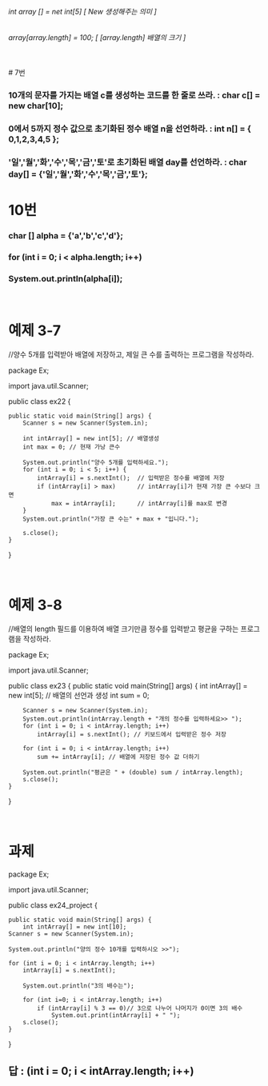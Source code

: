 ###### int array [] = net int[5] [  New 생성해주는 의미 ]
###### array[array.length] = 100;  [ [array.length] 배열의 크기 ]


<br/>
# 7번

### 10개의 문자를 가지는 배열 c를 생성하는 코드를 한 줄로 쓰라. : char c[] = new char[10];
### 0에서 5까지 정수 값으로 초기화된 정수 배열 n을 선언하라. : int n[] = { 0,1,2,3,4,5 };
### '일','월','화','수','목','금','토'로 초기화된 배열 day를 선언하라. : char day[] = {'일','월','화','수','목','금','토'};

# 10번

### char [] alpha = {'a','b','c','d'};
### for (int i = 0; i < alpha.length; i++) 
### System.out.println(alpha[i]);

<br/>

# 예제 3-7

//양수 5개를 입력받아 배열에 저장하고, 제일 큰 수를 출력하는 프로그램을 작성하라.

package Ex;

import java.util.Scanner;

public class ex22 {

	public static void main(String[] args) {
		Scanner s = new Scanner(System.in);

		int intArray[] = new int[5]; // 배열생성
		int max = 0; // 현재 가낭 큰수

		System.out.println("양수 5개를 입력하세요.");
		for (int i = 0; i < 5; i++) {
			intArray[i] = s.nextInt(); 	// 입력받은 정수를 배열에 저장
			if (intArray[i] > max) 		// intArray[i]가 현재 가장 큰 수보다 크면
				max = intArray[i];		// intArray[i]를 max로 변경
		}
		System.out.println("가장 큰 수는" + max + "입니다.");

		s.close();
	}
}

<br/>

# 예제 3-8

//배열의 length 필드를 이용하여 배열 크기만큼 정수를 입력받고 평균을 구하는 프로그램을 작성하라.

package Ex;

import java.util.Scanner;

public class ex23 {
	public static void main(String[] args) {
		int intArray[] = new int[5]; // 배열의 선언과 생성
		int sum = 0;

		Scanner s = new Scanner(System.in);
		System.out.println(intArray.length + "개의 정수를 입력하세요>> ");
		for (int i = 0; i < intArray.length; i++)
			intArray[i] = s.nextInt(); // 키보드에서 입력받은 정수 저장

		for (int i = 0; i < intArray.length; i++)
			sum += intArray[i]; // 배열에 저장된 정수 값 더하기

		System.out.println("평균은 " + (double) sum / intArray.length);
		s.close();
	}
}

<br/>

# 과제
package Ex;

import java.util.Scanner;

public class ex24_project {

	public static void main(String[] args) {
		int intArray[] = new int[10];
	Scanner s = new Scanner(System.in);
	
	System.out.println("양의 정수 10개를 입력하시오 >>");
	
	for (int i = 0; i < intArray.length; i++) 
		intArray[i] = s.nextInt();
	
		System.out.println("3의 배수는");
		
		for (int i=0; i < intArray.length; i++) 
			if (intArray[i] % 3 == 0)// 3으로 나누어 나머지가 0이면 3의 배수
				System.out.print(intArray[i] + " ");
		s.close();	
	}
}

## 답 : (int i = 0; i < intArray.length; i++)
<br/>
